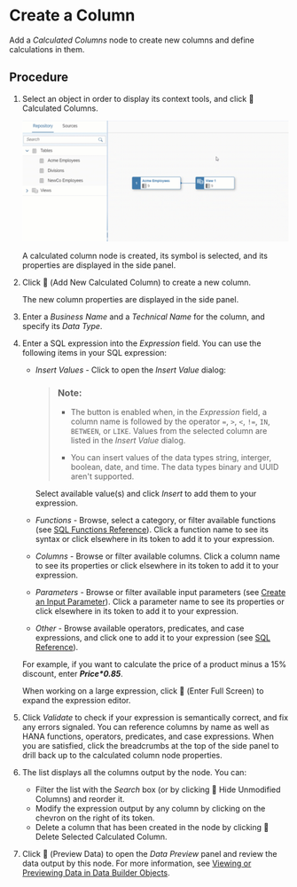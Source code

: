 <!-- loio3897f480b9404e6f82de9bba410f17c0 -->

<link rel="stylesheet" type="text/css" href="css/sap-icons.css"/>

# Create a Column

Add a *Calculated Columns* node to create new columns and define calculations in them.



## Procedure

1.  Select an object in order to display its context tools, and click <span class="FPA-icons"></span> Calculated Columns.

    ![](images/Create_Column_Gif_0560169.gif)

    A calculated column node is created, its symbol is selected, and its properties are displayed in the side panel.

2.  Click <span class="FPA-icons"></span> \(Add New Calculated Column\) to create a new column.

    The new column properties are displayed in the side panel.

3.  Enter a *Business Name* and a *Technical Name* for the column, and specify its *Data Type*.

4.  Enter a SQL expression into the *Expression* field. You can use the following items in your SQL expression:

    -   *Insert Values* - Click to open the *Insert Value* dialog:

        > ### Note:  
        > -   The button is enabled when, in the *Expression* field, a column name is followed by the operator `=`, `>`, `<`, `!=`, `IN`, `BETWEEN`, or `LIKE`. Values from the selected column are listed in the *Insert Value* dialog.
        > 
        > -   You can insert values of the data types string, interger, boolean, date, and time. The data types binary and UUID aren't supported.

        Select available value\(s\) and click *Insert* to add them to your expression.

    -   *Functions* - Browse, select a category, or filter available functions \(see [SQL Functions Reference](sql-functions-reference-6d624a1.md)\). Click a function name to see its syntax or click elsewhere in its token to add it to your expression.
    -   *Columns* - Browse or filter available columns. Click a column name to see its properties or click elsewhere in its token to add it to your expression.
    -   *Parameters* - Browse or filter available input parameters \(see [Create an Input Parameter](create-an-input-parameter-53fa99a.md)\). Click a parameter name to see its properties or click elsewhere in its token to add it to your expression.
    -   *Other* - Browse available operators, predicates, and case expressions, and click one to add it to your expression \(see [SQL Reference](sql-reference-6a37cc5.md)\).

    For example, if you want to calculate the price of a product minus a 15% discount, enter ***Price\*0.85***.

    When working on a large expression, click <span class="FPA-icons"></span> \(Enter Full Screen\) to expand the expression editor.

5.  Click *Validate* to check if your expression is semantically correct, and fix any errors signaled. You can reference columns by name as well as HANA functions, operators, predicates, and case expressions. When you are satisfied, click the breadcrumbs at the top of the side panel to drill back up to the calculated column node properties.

6.  The list displays all the columns output by the node. You can:

    -   Filter the list with the *Search* box \(or by clicking <span class="FPA-icons"></span> Hide Unmodified Columns\) and reorder it.
    -   Modify the expression output by any column by clicking on the chevron on the right of its token.
    -   Delete a column that has been created in the node by clicking <span class="FPA-icons"></span> Delete Selected Calculated Column.

7.  Click <span class="FPA-icons"></span> \(Preview Data\) to open the *Data Preview* panel and review the data output by this node. For more information, see [Viewing or Previewing Data in Data Builder Objects](viewing-or-previewing-data-in-data-builder-objects-b338e4a.md).


